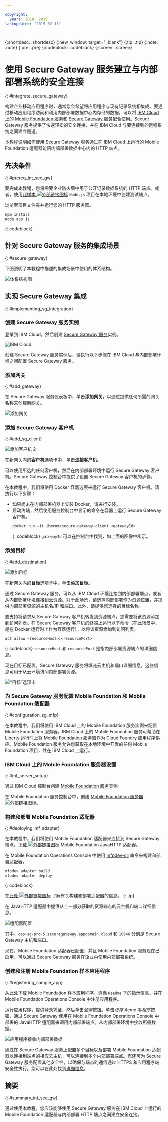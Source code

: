 ```yaml
---

copyright:
  years: 2018, 2019
lastupdated: "2019-02-13"

---
```


{:shortdesc: .shortdesc}
{:new_window: target="_blank"}
{:tip: .tip}
{:note: .note}
{:pre: .pre}
{:codeblock: .codeblock}
{:screen: .screen}

# 使用 Secure Gateway 服务建立与内部部署系统的安全连接
{: #integrate_secure_gateway}

构建企业移动应用程序时，通常您会希望将应用程序与现有记录系统相集成。要通过移动应用程序访问和利用内部部署数据中心内存储的数据，可以将 [IBM Cloud](https://cloud.ibm.com/) 上的 [Mobile Foundation 服务](https://cloud.ibm.com/catalog/services/mobile-foundation)和 [Secure Gateway 服务](https://cloud.ibm.com/catalog/services/secure-gateway)配合使用。Secure Gateway 服务提供了快速轻松的安全连接，并在 IBM Cloud 与要连接到的远程系统之间建立隧道。

本教程说明如何使用 Secure Gateway 服务通过在 IBM Cloud 上运行的 Mobile Foundation 适配器访问内部部署数据中心内的 HTTP 端点。

## 先决条件
{: #prereq_int_sec_gw}

要完成本教程，您将需要企业防火墙中用于公开记录数据系统的 HTTP 端点。或者，使用[此样本 ![外部链接图标](../../icons/launch-glyph.svg "外部链接图标")](https://github.com/MobileFirst-Platform-Developer-Center/MFPSecureGatewayIonic/tree/master/NodeJSHTTPProject) `Node.js` 项目在本地环境中创建测试端点。

浏览至项目文件夹并运行您的 HTTP 服务器。

```bash
npm install
node app.js
```
{: codeblock}

## 针对 Secure Gateway 服务的集成场景
{: #secure_gateway}

下图说明了本教程中描述的集成场景中使用的体系结构。

![体系结构图](images/SecureGatewayArchi.png)

## 实现 Secure Gateway 集成
{: #implementing_sg_integration}

### 创建 Secure Gateway 服务实例
登录到 IBM Cloud，然后创建 [Secure Gateway 服务](https://cloud.ibm.com/catalog/services/secure-gateway/)实例。 

![IBM Cloud](images/SecureGatewayInst.gif)

创建 Secure Gateway 服务实例后，请执行以下步骤在 IBM Cloud 与内部部署环境之间配置 Secure Gateway 服务。

### 添加网关
{: #add_gateway}

在 Secure Gateway 服务仪表板中，单击**添加网关**，以通过提供任何所需的网关名称来创建新网关。

![添加网关](images/AcmeAddGateway.gif)


### 添加 Secure Gateway 客户机
{: #add_sg_client}

![添加客户机 2](images/AcmeAddClient.gif)

在新网关内的**客户机**选项卡中，单击**连接客户机**。

可以使用所选的任何客户机，然后在内部部署环境中运行 Secure Gateway 客户机。Secure Gateway 控制台中提供了设置 Secure Gateway 客户机的步骤。

在本教程中，我们将使用 Docker 容器选项来运行 Secure Gateway 客户机。请执行以下步骤：
*   如果尚未在内部部署机器上安装 Docker，请进行安装。
*   启动终端，然后使用服务控制台中显示的命令在容器上运行 Secure Gateway 客户机。
    ```bash
    docker run –it ibmcom/secure-gateway-client <gatewayId>
    ```
    {: codeblock}
    `gatewayId` 可以在控制台中找到，如上面的图像中所示。

### 添加目标
{: #add_destination}

![添加目标](images/AcmeAddDest.gif)

在新网关内的**目标**选项卡中，单击**添加目标**。

通过 Secure Gateway 服务，可以从 IBM Cloud 环境连接到内部部署端点，或者从内部部署环境连接到云资源。对于此场景，请选择内部部署作为资源位置，并提供内部部署资源的主机名/IP 和端口。此外，请提供您选择的目标名称。

要支持将请求从 Secure Gateway 客户机转发到资源端点，您需要将该资源添加到访问列表。在 Secure Gateway 客户机的终端上运行以下命令（在此场景中，是在 Docker 运行时上作为容器运行），以将该资源添加到访问列表。

```
acl allow <resourceHost>:<resourcePort>
```
{: codeblock}
`resourceHost` 和 `resourcePort` 是指内部部署资源端点的详细信息。

现在目标已配置。Secure Gateway 服务将填充云主机和端口详细信息，这些信息可用于从云环境访问内部部署资源。

![“目标”选项卡](images/AcmeCloudPopulate.gif)

### 为 Secure Gateway 服务配置 Mobile Foundation 和 Mobile Foundation 适配器
{: #configuration_sg_mfp}

在本教程中，我们将使用 IBM Cloud 上的 Mobile Foundation 服务实例来配置 Mobile Foundation 服务器。IBM Cloud 上的 Mobile Foundation 服务可帮助在 Liberty 运行时上将 Mobile Foundation 服务器作为 Cloud Foundry 应用程序供应。Mobile Foundation 服务允许您获取在本地环境中开发的任何 Mobile Foundation 项目，并在 IBM Cloud 上运行。

### IBM Cloud 上的 Mobile Foundation 服务器设置
{: #mf_server_setup}

通过 IBM Cloud 控制台创建 [Mobile Foundation 服务](https://cloud.ibm.com/catalog/services/mobile-foundation)实例。

在 Mobile Foundation 服务控制台中，创建 [Mobile Foundation 服务器 ![外部链接图标](../../icons/launch-glyph.svg "外部链接图标")](https://mobilefirstplatform.ibmcloud.com/tutorials/en/foundation/8.0/bluemix/using-mobile-foundation/)。


### 构建和部署 Mobile Foundation 适配器
{: #deploying_mf_adapter}

在本教程中，我们将使用 Mobile Foundation 适配器来连接到 Secure Gateway 端点。[下载 ![外部链接图标](../../icons/launch-glyph.svg "外部链接图标")](https://github.com/MobileFirst-Platform-Developer-Center/Adapters/tree/release80/JavaHTTP) Mobile Foundation JavaHTTP 适配器。

在 Mobile Foundation Operations Console 中使用 [mfpdev-cli](/docs/services/mobilefoundation?topic=mobilefoundation-mobile_foundation_cli#mobile_foundation_cli) 命令来构建和部署适配器。
```bash
mfpdev adapter build 
mfpdev adapter deploy
```
{: codeblock}

在[此处 ![外部链接图标](../../icons/launch-glyph.svg "外部链接图标")](https://mobilefirstplatform.ibmcloud.com/tutorials/en/foundation/8.0/adapters/) 了解有关构建和部署适配器的信息。
{: tip}
 
在 JavaHTTP 适配器中提供从上一部分获取的资源端点的云主机和端口详细信息。 

![适配器配置](images/AdapterConfiguration.png)

其中，`cap-sg-prd-5.securegateway.appdomain.cloud` 和 `18946` 分别是 Secure Gateway 主机和端口。
 
现在，Mobile Foundation 适配器已配置，并且 Mobile Foundation 服务现在已启用，可以通过 Secure Gateway 服务在企业内使用内部部署系统。

### 创建和注册 Mobile Foundation 样本应用程序
{: #registering_sample_app}

从[此处](https://github.com/MobileFirst-Platform-Developer-Center/MFPSecureGatewayIonic/)下载 Mobile Foundation 样本应用程序，遵循 `Readme` 下的指示信息，并在 Mobile Foundation Operations Console 中注册应用程序。

运行应用程序，提供登录凭证，然后单击*登录*按钮。单击*访存 Acme 写程序*按钮，通过 Secure Gateway 使用在 Mobile Foundation Operations Console 中部署的 JavaHTTP 适配器来调用内部部署端点。从内部部署环境中接收所需数据。

![应用程序接收内部部署数据](images/AcmePublishersApp.gif)

通过在 Secure Gateway 服务上配置多个目标以及部署 Mobile Foundation 适配器以连接到端点的相应云主机，可以连接到多个内部部署端点。您还可为 Secure Gateway 服务配置其他安全性，以确保与端点的通信通过 HTTPS 和应用程序端安全性执行。您可以在此处找到[详细信息](/docs/services/SecureGateway?topic=securegateway-getting-started-with-sg#getting-started-with-sg)。


## 摘要
{: #summary_int_sec_gw}

通过使用本教程，您应该能够使用 Secure Gateway 服务在 IBM Cloud 上运行的 Mobile Foundation 适配器与内部部署 HTTP 端点之间建立安全连接。

